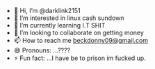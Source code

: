 - 👋 Hi, I’m @darklink2151
- 👀 I’m interested in linux cash sundown 
- 🌱 I’m currently learning I.T SHIT
- 💞️ I’m looking to collaborate on getting money
- 📫 How to reach me beckdonny09@gmail.com
- 😄 Pronouns: ...????
- ⚡ Fun fact: ...I have be to prison im fucked up.

<!---
darklink2151/darklink2151 is a ✨ special ✨ repository because its `README.md` (this file) appears on your GitHub profile.
You can click the Preview link to take a look at your changes.
--->


